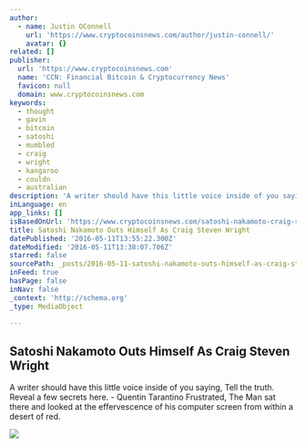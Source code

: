 ```yaml
---
author:
  - name: Justin OConnell
    url: 'https://www.cryptocoinsnews.com/author/justin-connell/'
    avatar: {}
related: []
publisher:
  url: 'https://www.cryptocoinsnews.com'
  name: 'CCN: Financial Bitcoin & Cryptocurrency News'
  favicon: null
  domain: www.cryptocoinsnews.com
keywords:
  - thought
  - gavin
  - bitcoin
  - satoshi
  - mumbled
  - craig
  - wright
  - kangaroo
  - couldn
  - australian
description: 'A writer should have this little voice inside of you saying, Tell the truth. Reveal a few secrets here. - Quentin Tarantino Frustrated, The Man sat there and looked at the effervescence of his computer screen from within a desert of red.'
inLanguage: en
app_links: []
isBasedOnUrl: 'https://www.cryptocoinsnews.com/satoshi-nakamoto-craig-steven-wright/'
title: Satoshi Nakamoto Outs Himself As Craig Steven Wright
datePublished: '2016-05-11T13:55:22.300Z'
dateModified: '2016-05-11T13:38:07.706Z'
starred: false
sourcePath: _posts/2016-05-11-satoshi-nakamoto-outs-himself-as-craig-steven-wright.md
inFeed: true
hasPage: false
inNav: false
_context: 'http://schema.org'
_type: MediaObject

---
```

<article style=""><h1>Satoshi Nakamoto Outs Himself As Craig Steven Wright</h1><p>A writer should have this little voice inside of you saying, Tell the truth. Reveal a few secrets here. - Quentin Tarantino Frustrated, The Man sat there and looked at the effervescence of his computer screen from within a desert of red.</p><img src="https://www.cryptocoinsnews.com/wp-content/uploads/2016/05/Craig-Wright-1.jpg" /></article>